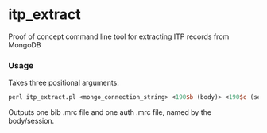 # itp_extract
Proof of concept command line tool for extracting ITP records from MongoDB

### Usage

Takes three positional arguments:

```perl
perl itp_extract.pl <mongo_connection_string> <190$b (body)> <190$c (session)> 
```

Outputs one bib .mrc file and one auth .mrc file, named by the body/session.
